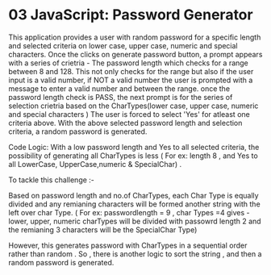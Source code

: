 # 03 JavaScript: Password Generator

This application provides a user with random password for a specific length and selected criteria on lower case, upper case, numeric and special characters.
Once the clicks on generate password button, a prompt appears with a series of crietria -
The password length which checks for a range between 8 and 128. This not only checks for the range but also if the user input is a valid number, if NOT a valid number the user is prompted with a message to enter a valid number and between the range.
once the password length check is PASS, the next prompt is for the series of selection crietria based on the CharTypes(lower case, upper case, numeric and special characters )
The user is forced to select 'Yes' for atleast one criteria above.
With the above selected password length and selection criteria, a random password is generated.

Code Logic:
With a low password length and Yes to all selected criteria, the possibility of generating all CharTypes is less ( For ex: length 8 , and Yes to all LowerCase, UpperCase,numeric & SpecialChar) .

To tackle this challenge :-

Based on password length and no.of CharTypes, each Char Type is equally divided and any remianing characters will be formed another string with the left over char Type. ( For ex: passwordlength = 9 , char Types =4 gives - lower, upper, numeric charTypes will be divided with passowrd length 2 and the remianing 3 characters will be the SpecialChar Type)

However, this generates password with CharTypes in a sequential order rather than random . So , there is another logic to sort the string , and then a random password is generated.
